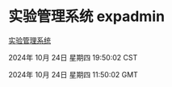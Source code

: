 # 实验管理系统 expadmin
[实验管理系统](http://219.139.199.238:56808/expadmin-782313d2-e1b1-4ea7-932e-3a55e6a1a4d0/)

2024年 10月 24日 星期四 19:50:02 CST

2024年 10月 24日 星期四 11:50:02 GMT
